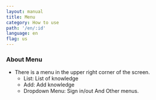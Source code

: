```yaml
---
layout: manual
title: Menu
category: How to use
path: '/en/:id'
language: en
flag: us
---
```



### About Menu

- There is a menu in the upper right corner of the screen.
    - List: List of knowledge
    - Add: Add knowledge
    - Dropdown Menu: Sign in/out And Other menus.




